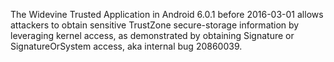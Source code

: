 The Widevine Trusted Application in Android 6.0.1 before 2016-03-01 allows attackers to obtain sensitive TrustZone secure-storage information by leveraging kernel access, as demonstrated by obtaining Signature or SignatureOrSystem access, aka internal bug 20860039.